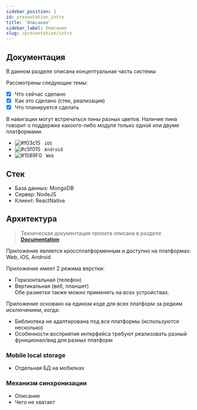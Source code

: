 ```yaml
---
sidebar_position: 1
id: presentation_intro
title: 'Описание' 
sidebar_label: Описание
slug: /presentation/intro
---
```


## Документация

В данном разделе описана концептуальная часть системы  

Рассмотрены следующие темы:
- [x] Что сейчас сделано
- [x] Как это сделано (стек, реализация)
- [x] Что планируется сделать

В навигации могут встречаться пины разных цветов. Наличие пина говорит о поддержке какоого-либо модуля только одной или двумя платформами.
- ![#f03c15](https://via.placeholder.com/15/000000/000000?text=+) ` iOS`
- ![#c5f015](https://via.placeholder.com/15/c5f015/000000?text=+) ` Android`
- ![#1589F0](https://via.placeholder.com/15/1589F0/000000?text=+) ` Web`


## Стек

*  База данных: MongoDB
*  Сервер: NodeJS
*  Клиент: ReactNative


## Архитектура

> Техническая документация проекта описана в разделе **[Documentation](http://localhost:3002/docs/documentation)**

Приложение является кроссплатформенным и доступно на платформах: Web, iOS, Android

Приложение имеет 2 режима верстки: 
* Горизонтальная (телефон)  
* Вертикальная (веб, планшет)  
Обе разметки также можно применять на всех устройствах.   

Приложение основано на едином коде для всех платформ за редким исключением, когда:
* Библиотека не адаптирована под все платформы (используются несколько)
* Особенности восприятия интерфейса требуют реализовать разный функционал/вид для разных платформ
  

### Mobile local storage
* Отдельная БД на мобилках

### Механизм синхронизации
* Описание
* Чего не хватает